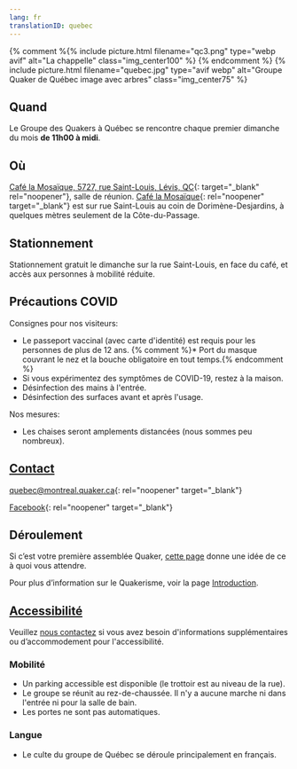```yaml
---
lang: fr
translationID: quebec
---
```

{% comment %{% include picture.html filename="qc3.png" type="webp avif" alt="La chappelle" class="img_center100" %}
{% endcomment %}
{% include picture.html filename="quebec.jpg" type="avif webp" alt="Groupe Quaker de Québec image avec arbres" class="img_center75" %}

## Quand
Le Groupe des Quakers à Québec se rencontre chaque premier dimanche du mois **de 11h00 à midi**.

## Où
[Café la Mosaïque, 5727, rue Saint-Louis, Lévis, QC](https://goo.gl/maps/HYYEYV92bwR3Wujp6){: target="_blank" rel="noopener"}, salle de réunion. [Café la Mosaïque](http://cafelamosaique.org/){: rel="noopener" target="_blank"} est sur rue Saint-Louis au coin de Dorimène-Desjardins, à quelques mètres seulement de la Côte-du-Passage.

## Stationnement
Stationnement gratuit le dimanche sur la rue Saint-Louis, en face du café, et accès aux personnes à mobilité réduite. 

## Précautions COVID <span class="stanchor"><a name="consignes"></a></span>

Consignes pour nos visiteurs:
* Le passeport vaccinal (avec carte d'identité) est requis pour les personnes de plus de 12 ans.  {% comment %}* Port du masque couvrant le nez et la bouche obligatoire en tout temps.{% endcomment %}
* Si vous expérimentez des symptômes de COVID-19, restez à la maison.
* Désinfection des mains à l'entrée.
* Désinfection des surfaces avant et après l'usage.

Nos mesures:
* Les chaises seront amplements distancées (nous sommes peu nombreux).

## [Contact](/contact-fr)
[quebec@montreal.quaker.ca](mailto:quebec@montreal.quaker.ca){: rel="noopener" target="_blank"}

[Facebook](https://www.facebook.com/QuakersQuebecCanada/){: rel="noopener" target="_blank"}

## Déroulement
Si c’est votre première assemblée Quaker, [cette page](/à_propos) donne une idée de ce à quoi vous attendre.

Pour plus d’information sur le Quakerisme, voir la page [Introduction](/intro-fr).

## [Accessibilité](/accessibilité) <span class="stanchor"><a name="accessibilité"></a></span>
Veuillez [nous contactez](/contact-fr) si vous avez besoin d'informations supplémentaires ou d’accommodement pour l'accessibilité.
### Mobilité
* Un parking accessible est disponible (le trottoir est au niveau de la rue).
* Le groupe se réunit au rez-de-chaussée. Il n'y a aucune marche ni dans l'entrée ni pour la salle de bain.
* Les portes ne sont pas automatiques.

### Langue
* Le culte du groupe de Québec se déroule principalement en français.
